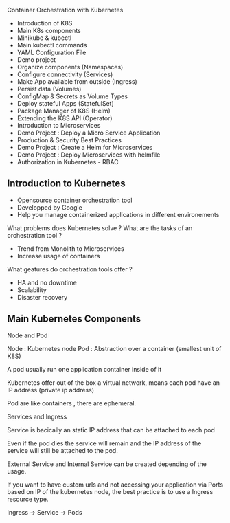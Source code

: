 Container Orchestration with Kubernetes

* Introduction of K8S
* Main K8s components
* Minikube & kubectl 
* Main kubectl commands 
* YAML Configuration File
* Demo project
* Organize components (Namespaces)
* Configure connectivity (Services)
* Make App available from outside (Ingress)
* Persist data (Volumes)
* ConfigMap & Secrets  as Volume Types
* Deploy stateful Apps (StatefulSet)
* Package Manager of K8S (Helm)
* Extending the K8S API (Operator)
* Introduction to Microservices 
* Demo Project : Deploy a Micro Service Application
* Production & Security Best Practices
* Demo Project : Create a Helm for Microservices
* Demo Project : Deploy Microservices with helmfile
* Authorization in Kubernetes - RBAC

Introduction to Kubernetes
---------------------------

* Opensource container orchestration tool
* Developped by Google
* Help you manage containerized applications in different environements

What problems does Kubernetes solve ? 
What are the tasks of an orchestration tool ? 

* Trend from Monolith to Microservices
* Increase usage of containers

What geatures do orchestration tools offer ?

* HA and no downtime
* Scalability 
* Disaster recovery 

Main Kubernetes Components
-----------------------------

Node and Pod 

Node : Kubernetes node 
Pod : Abstraction over a container (smallest unit of K8S)

A pod usually run one application container inside of it

Kubernetes offer out of the box a virtual network, means each pod have an IP address (private ip address)

Pod are like containers , there are ephemeral.

Services and Ingress

Service is bacically an static IP address that can be attached to each pod 

Even if the pod dies the service will remain and the IP address of the service will still be attached to the pod.

External Service and Internal Service can be created depending of the usage.

If you want to have custom urls and not accessing your application via Ports based on IP of the kubernetes node, the best practice is to use a Ingress resource type.

Ingress -> Service -> Pods 









